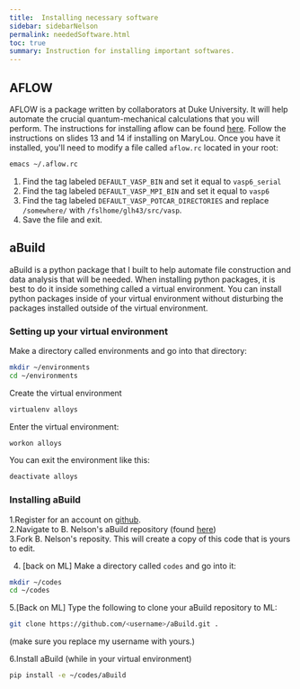 ```yaml
---
title:  Installing necessary software
sidebar: sidebarNelson
permalink: neededSoftware.html
toc: true
summary: Instruction for installing important softwares.
---
```




## AFLOW

AFLOW is a package written by collaborators at Duke University.  It
will help automate the crucial quantum-mechanical calculations that
you will perform.  The instructions for installing aflow can be found
[here][AFLOWInstall].  Follow the instructions on slides 13 and 14 if
installing on MaryLou.  Once you have it installed, you'll need to
modify a file called `aflow.rc` located in your root:

``` bash
emacs ~/.aflow.rc
```

1. Find the tag labeled `DEFAULT_VASP_BIN` and set it equal to
`vasp6_serial`
2. Find the tag labeled `DEFAULT_VASP_MPI_BIN` and set it equal to
`vasp6`
3. Find the tag labeled `DEFAULT_VASP_POTCAR_DIRECTORIES` and replace
   `/somewhere/` with `/fslhome/glh43/src/vasp`. 
4. Save the file and exit.


## aBuild

aBuild is a python package that I built to help automate file
construction and data analysis that will be needed.  When installing
python packages, it is best to do it inside something called a virtual
environment.  You can install python packages inside of your virtual
environment without disturbing the packages installed outside of the
virtual environment.  

### Setting up your virtual environment
Make a directory called environments and go into that directory:  
``` bash
mkdir ~/environments
cd ~/environments
```
Create the virtual environment  
``` bash
virtualenv alloys 
```

Enter the virtual environment:  
``` bash
workon alloys 
```

You can exit the environment like this:  
``` bash
deactivate alloys 
```

### Installing aBuild
1.Register for an account on [github][gh].  
2.Navigate to B. Nelson's aBuild repository (found [here][ljnabuild])  
3.Fork B. Nelson's reposity.  This will create a copy of this code
that is yours to edit.  

4. [back on ML] Make a directory called `codes` and go into it:
``` bash
mkdir ~/codes
cd ~/codes
```

5.[Back on ML]  Type the following to clone your aBuild repository to
ML:  
```bash
git clone https://github.com/<username>/aBuild.git .
```  
(make sure you replace my username with yours.)

6.Install aBuild (while in your virtual environment)
```bash
pip install -e ~/codes/aBuild
```

[AFLOWInstall]: http://materials.duke.edu/AFLOW/AFLOW_WORKSHOP/1_aflow_school_2019_introduction.pptx
[gh]:https://www.github.com  
[ljnabuild]: https://github.com/lancejnelson/aBuild
